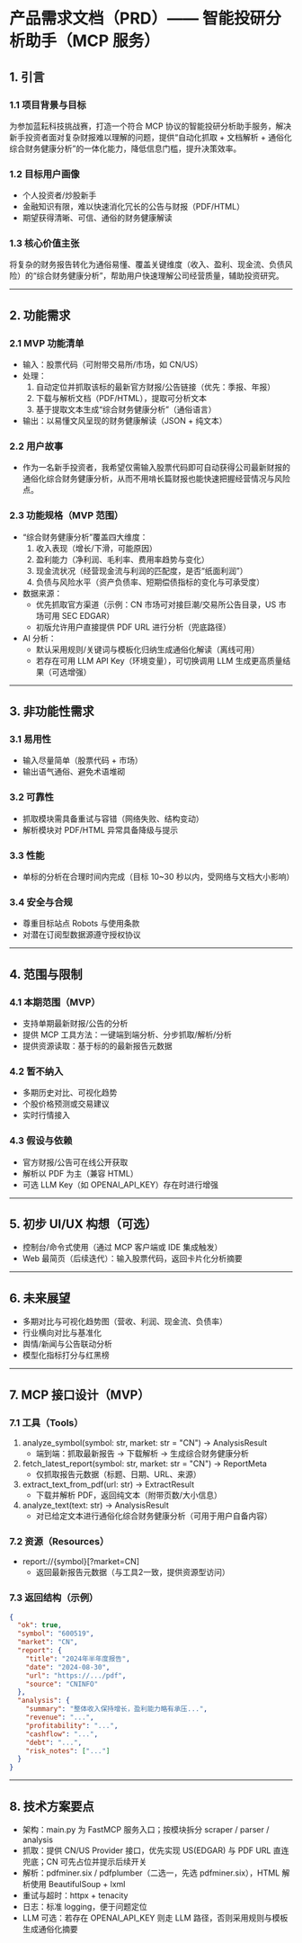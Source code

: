 # 产品需求文档（PRD）—— 智能投研分析助手（MCP 服务）

## 1. 引言

### 1.1 项目背景与目标
为参加蓝耘科技挑战赛，打造一个符合 MCP 协议的智能投研分析助手服务，解决新手投资者面对复杂财报难以理解的问题，提供“自动化抓取 + 文档解析 + 通俗化综合财务健康分析”的一体化能力，降低信息门槛，提升决策效率。

### 1.2 目标用户画像
- 个人投资者/炒股新手
- 金融知识有限，难以快速消化冗长的公告与财报（PDF/HTML）
- 期望获得清晰、可信、通俗的财务健康解读

### 1.3 核心价值主张
将复杂的财务报告转化为通俗易懂、覆盖关键维度（收入、盈利、现金流、负债风险）的“综合财务健康分析”，帮助用户快速理解公司经营质量，辅助投资研究。

---

## 2. 功能需求

### 2.1 MVP 功能清单
- 输入：股票代码（可附带交易所/市场，如 CN/US）
- 处理：
  1) 自动定位并抓取该标的最新官方财报/公告链接（优先：季报、年报）
  2) 下载与解析文档（PDF/HTML），提取可分析文本
  3) 基于提取文本生成“综合财务健康分析”（通俗语言）
- 输出：以易懂文风呈现的财务健康解读（JSON + 纯文本）

### 2.2 用户故事
- 作为一名新手投资者，我希望仅需输入股票代码即可自动获得公司最新财报的通俗化综合财务健康分析，从而不用啃长篇财报也能快速把握经营情况与风险点。

### 2.3 功能规格（MVP 范围）
- “综合财务健康分析”覆盖四大维度：
  1) 收入表现（增长/下滑，可能原因）
  2) 盈利能力（净利润、毛利率、费用率趋势与变化）
  3) 现金流状况（经营现金流与利润的匹配度，是否“纸面利润”）
  4) 负债与风险水平（资产负债率、短期偿债指标的变化与可承受度）
- 数据来源：
  - 优先抓取官方渠道（示例：CN 市场可对接巨潮/交易所公告目录，US 市场可用 SEC EDGAR）
  - 初版允许用户直接提供 PDF URL 进行分析（兜底路径）
- AI 分析：
  - 默认采用规则/关键词与模板化归纳生成通俗化解读（离线可用）
  - 若存在可用 LLM API Key（环境变量），可切换调用 LLM 生成更高质量结果（可选增强）

---

## 3. 非功能性需求

### 3.1 易用性
- 输入尽量简单（股票代码 + 市场）
- 输出语气通俗、避免术语堆砌

### 3.2 可靠性
- 抓取模块需具备重试与容错（网络失败、结构变动）
- 解析模块对 PDF/HTML 异常具备降级与提示

### 3.3 性能
- 单标的分析在合理时间内完成（目标 10~30 秒以内，受网络与文档大小影响）

### 3.4 安全与合规
- 尊重目标站点 Robots 与使用条款
- 对潜在订阅型数据源遵守授权协议

---

## 4. 范围与限制

### 4.1 本期范围（MVP）
- 支持单期最新财报/公告的分析
- 提供 MCP 工具方法：一键端到端分析、分步抓取/解析/分析
- 提供资源读取：基于标的的最新报告元数据

### 4.2 暂不纳入
- 多期历史对比、可视化趋势
- 个股价格预测或交易建议
- 实时行情接入

### 4.3 假设与依赖
- 官方财报/公告可在线公开获取
- 解析以 PDF 为主（兼容 HTML）
- 可选 LLM Key（如 OPENAI_API_KEY）存在时进行增强

---

## 5. 初步 UI/UX 构想（可选）
- 控制台/命令式使用（通过 MCP 客户端或 IDE 集成触发）
- Web 最简页（后续迭代）：输入股票代码，返回卡片化分析摘要

---

## 6. 未来展望
- 多期对比与可视化趋势图（营收、利润、现金流、负债率）
- 行业横向对比与基准化
- 舆情/新闻与公告联动分析
- 模型化指标打分与红黑榜

---

## 7. MCP 接口设计（MVP）

### 7.1 工具（Tools）
1) analyze_symbol(symbol: str, market: str = "CN") -> AnalysisResult
   - 端到端：抓取最新报告 -> 下载解析 -> 生成综合财务健康分析
2) fetch_latest_report(symbol: str, market: str = "CN") -> ReportMeta
   - 仅抓取报告元数据（标题、日期、URL、来源）
3) extract_text_from_pdf(url: str) -> ExtractResult
   - 下载并解析 PDF，返回纯文本（附带页数/大小信息）
4) analyze_text(text: str) -> AnalysisResult
   - 对已给定文本进行通俗化综合财务健康分析（可用于用户自备内容）

### 7.2 资源（Resources）
- report://{symbol}[?market=CN]
  - 返回最新报告元数据（与工具2一致，提供资源型访问）

### 7.3 返回结构（示例）
```json
{
  "ok": true,
  "symbol": "600519",
  "market": "CN",
  "report": {
    "title": "2024年半年度报告",
    "date": "2024-08-30",
    "url": "https://.../pdf",
    "source": "CNINFO"
  },
  "analysis": {
    "summary": "整体收入保持增长，盈利能力略有承压...",
    "revenue": "...",
    "profitability": "...",
    "cashflow": "...",
    "debt": "...",
    "risk_notes": ["..."]
  }
}
```

---

## 8. 技术方案要点

- 架构：main.py 为 FastMCP 服务入口；按模块拆分 scraper / parser / analysis
- 抓取：提供 CN/US Provider 接口，优先实现 US(EDGAR) 与 PDF URL 直连兜底；CN 可先占位并提示后续开关
- 解析：pdfminer.six / pdfplumber（二选一，先选 pdfminer.six），HTML 解析使用 BeautifulSoup + lxml
- 重试与超时：httpx + tenacity
- 日志：标准 logging，便于问题定位
- LLM 可选：若存在 OPENAI_API_KEY 则走 LLM 路径，否则采用规则与模板生成通俗化摘要